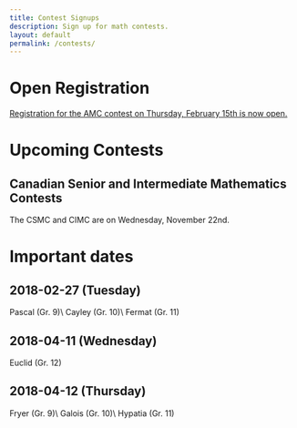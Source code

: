 ```yaml
---
title: Contest Signups
description: Sign up for math contests.
layout: default
permalink: /contests/
---
```


# Open Registration
[Registration for the AMC contest on Thursday, February 15th is now open.](https://goo.gl/forms/hUd4AOXD2v5ZeF5q1)

<!--
Currently no contests are open for registration. We email all members when sign ups for any contest open, so make sure that you have [registered](https://docs.google.com/forms/d/e/1FAIpQLSep96V56cLMw8NlLrIVQUZOxjBxU7iJSyFpDpnj6kJT8ZCfVw/viewform?usp=sf_link)!
-->

# Upcoming Contests
## Canadian Senior and Intermediate Mathematics Contests
The CSMC and CIMC are on Wednesday, November 22nd.

# Important dates
## 2018-02-27 (Tuesday)
Pascal (Gr. 9)\\
Cayley (Gr. 10)\\
Fermat (Gr. 11)
## 2018-04-11 (Wednesday)
Euclid (Gr. 12)
## 2018-04-12 (Thursday)
Fryer (Gr. 9)\\
Galois (Gr. 10)\\
Hypatia (Gr. 11)
